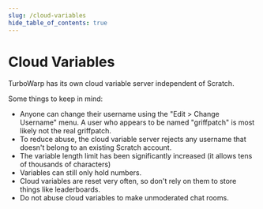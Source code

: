 ```yaml
---
slug: /cloud-variables
hide_table_of_contents: true
---
```


# Cloud Variables

TurboWarp has its own cloud variable server independent of Scratch.

Some things to keep in mind:

 - Anyone can change their username using the "Edit > Change Username" menu. A user who appears to be named "griffpatch" is most likely not the real griffpatch.
 - To reduce abuse, the cloud variable server rejects any username that doesn't belong to an existing Scratch account.
 - The variable length limit has been significantly increased (it allows tens of thousands of characters)
 - Variables can still only hold numbers.
 - Cloud variables are reset very often, so don't rely on them to store things like leaderboards.
 - Do not abuse cloud variables to make unmoderated chat rooms.
